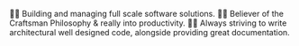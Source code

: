 🧙‍♂️ Building and managing full scale software solutions.
🦸‍♂️ Believer of the Craftsman Philosophy & really into productivity.
🕵🏼 Always striving to write architectural well designed code, alongside providing great documentation.


</div>
